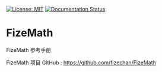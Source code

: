 [![License: MIT](https://img.shields.io/badge/License-MIT-yellow.svg)](https://opensource.org/licenses/MIT)
[![Documentation Status](https://readthedocs.org/projects/fizemath/badge/?version=latest)](https://fizemath.readthedocs.io/zh_CN/latest/?badge=latest)

# FizeMath
FizeMath 参考手册

FizeMath 项目 GitHub : [ https://github.com/fizechan/FizeMath ](https://github.com/fizechan/FizeMath)
